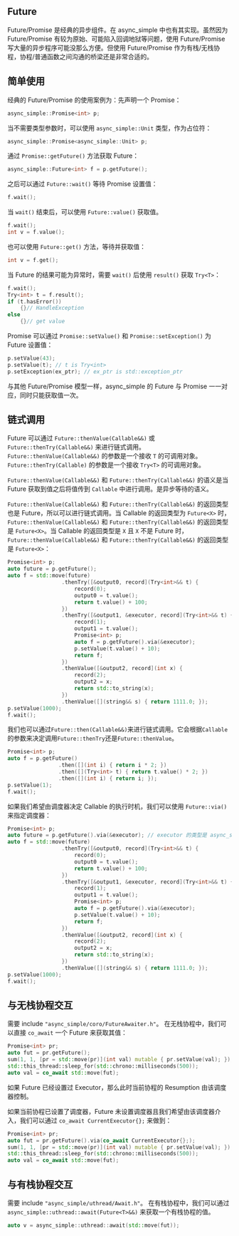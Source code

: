 ## Future

Future/Promise 是经典的异步组件。在 async_simple 中也有其实现。虽然因为 Future/Promise 有较为原始、可能陷入回调地狱等问题，使用 Future/Promise 写大量的异步程序可能没那么方便。但使用 Future/Promise 作为有栈/无栈协程，协程/普通函数之间沟通的桥梁还是非常合适的。

## 简单使用

经典的 Future/Promise 的使用案例为：先声明一个 Promise：

```cpp
async_simple::Promise<int> p;
```

当不需要类型参数时，可以使用 `async_simple::Unit` 类型，作为占位符：

```cpp
async_simple::Promise<async_simple::Unit> p;
```

通过 `Promise::getFuture()` 方法获取 Future：

```cpp
async_simple::Future<int> f = p.getFuture();
```

之后可以通过 `Future::wait()` 等待 Promise 设置值：

```cpp
f.wait();
```

当 `wait()` 结束后，可以使用 `Future::value()` 获取值。

```cpp
f.wait();
int v = f.value();
```

也可以使用 `Future::get()` 方法，等待并获取值：

```cpp
int v = f.get();
```

当 Future 的结果可能为异常时，需要 `wait()` 后使用 `result()` 获取 `Try<T>`：

```cpp
f.wait();
Try<int> t = f.result();
if (t.hasError())
    {}// HandleException
else
    {}// get value
```

Promise 可以通过 `Promise::setValue()` 和 `Promise::setException()` 为 Future 设置值：

```cpp
p.setValue(43);
p.setValue(t); // t is Try<int>
p.setException(ex_ptr); // ex_ptr is std::exception_ptr
```

与其他 Future/Promise 模型一样，async_simple 的 Future 与 Promise 一一对应，同时只能获取值一次。

## 链式调用

Future 可以通过 `Future::thenValue(Callable&&)` 或 `Future::thenTry(Callable&&)` 来进行链式调用。`Future::thenValue(Callable&&)` 的参数是一个接收 `T` 的可调用对象。`Future::thenTry(Callable)` 的参数是一个接收 `Try<T>` 的可调用对象。

`Future::thenValue(Callable&&)` 和 `Future::thenTry(Callable&&)` 的语义是当 Future 获取到值之后将值传到 `Callable` 中进行调用。是异步等待的语义。

`Future::thenValue(Callable&&)` 和 `Future::thenTry(Callable&&)` 的返回类型也是 Future，所以可以进行链式调用。当 Callable 的返回类型为 `Future<X>` 时，`Future::thenValue(Callable&&)` 和 `Future::thenTry(Callable&&)` 的返回类型是 `Future<X>`。当 Callable 的返回类型是 `X` 且 `X` 不是 Future 时，`Future::thenValue(Callable&&)` 和 `Future::thenTry(Callable&&)` 的返回类型是 `Future<X>`：

```cpp
Promise<int> p;
auto future = p.getFuture();
auto f = std::move(future)
                 .thenTry([&output0, record](Try<int>&& t) {
                     record(0);
                     output0 = t.value();
                     return t.value() + 100;
                 })
                 .thenTry([&output1, &executor, record](Try<int>&& t) {
                     record(1);
                     output1 = t.value();
                     Promise<int> p;
                     auto f = p.getFuture().via(&executor);
                     p.setValue(t.value() + 10);
                     return f;
                 })
                 .thenValue([&output2, record](int x) {
                     record(2);
                     output2 = x;
                     return std::to_string(x);
                 })
                 .thenValue([](string&& s) { return 1111.0; });
p.setValue(1000);
f.wait();
```

我们也可以通过`Future::then(Callable&&)`来进行链式调用。它会根据`Callable`的参数来决定调用`Future::thenTry`还是`Future::thenValue`。

```cpp
Promise<int> p;
auto f = p.getFuture()
                .then([](int i) { return i * 2; })
                .then([](Try<int> t) { return t.value() * 2; })
                .then([](int i) { return i; });
p.setValue(1);
f.wait();
```

如果我们希望由调度器决定 Callable 的执行时机，我们可以使用 `Future::via()` 来指定调度器：

```cpp
Promise<int> p;
auto future = p.getFuture().via(&executor); // executor 的类型是 async_simple::Executor 的子类
auto f = std::move(future)
                 .thenTry([&output0, record](Try<int>&& t) {
                     record(0);
                     output0 = t.value();
                     return t.value() + 100;
                 })
                 .thenTry([&output1, &executor, record](Try<int>&& t) {
                     record(1);
                     output1 = t.value();
                     Promise<int> p;
                     auto f = p.getFuture().via(&executor);
                     p.setValue(t.value() + 10);
                     return f;
                 })
                 .thenValue([&output2, record](int x) {
                     record(2);
                     output2 = x;
                     return std::to_string(x);
                 })
                 .thenValue([](string&& s) { return 1111.0; });
p.setValue(1000);
f.wait();
```

## 与无栈协程交互

需要 include `"async_simple/coro/FutureAwaiter.h"`。
在无栈协程中，我们可以直接 `co_await` 一个 Future 来获取其值：

```cpp
Promise<int> pr;
auto fut = pr.getFuture();
sum(1, 1, [pr = std::move(pr)](int val) mutable { pr.setValue(val); });
std::this_thread::sleep_for(std::chrono::milliseconds(500));
auto val = co_await std::move(fut);
```

如果 Future 已经设置过 Executor，那么此时当前协程的 Resumption 由该调度器控制。

如果当前协程已设置了调度器，Future 未设置调度器且我们希望由该调度器介入，我们可以通过 `co_await CurrentExecutor{};` 来做到：

```cpp
Promise<int> pr;
auto fut = pr.getFuture().via(co_await CurrentExecutor{};);
sum(1, 1, [pr = std::move(pr)](int val) mutable { pr.setValue(val); });
std::this_thread::sleep_for(std::chrono::milliseconds(500));
auto val = co_await std::move(fut);
```

## 与有栈协程交互

需要 include `"async_simple/uthread/Await.h"`。
在有栈协程中，我们可以通过 `async_simple::uthread::await(Future<T>&&)` 来获取一个有栈协程的值。

```cpp
auto v = async_simple::uthread::await(std::move(fut));
```
